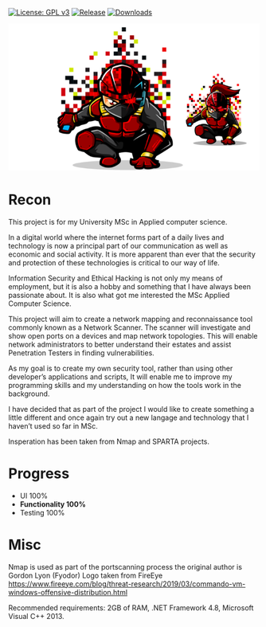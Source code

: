 [![License: GPL v3](https://img.shields.io/badge/License-GPL%20v3-blue.svg)](https://www.gnu.org/licenses/gpl-3.0)
[![Release](https://img.shields.io/github/release/W4KEY/WpfRecon.svg)](https://github.com/W4KEY/WpfRecon/releases/latest)
[![Downloads](https://img.shields.io/github/downloads/W4kEY/WpfRecon/total.svg)](https://github.com/W4KEY/WpfRecon/releases)


![](/Logo2.png)

# Recon

This project is for my University MSc in Applied computer science.

In a digital world where the internet forms part of a daily lives and technology is now a principal part of our communication as well as economic and social activity.  It is more apparent than ever that the security and protection of these technologies is critical to our way of life. 

Information Security and Ethical Hacking is not only my means of employment, but it is also a hobby and something that I have always been passionate about.  It is also what got me interested the MSc Applied Computer Science.   

This project will aim to create a network mapping and reconnaissance tool commonly known as a Network Scanner.  The scanner will investigate and show open ports on a devices and map network topologies.  This will enable network administrators to better understand their estates and assist Penetration Testers in finding vulnerabilities. 

As my goal is to create my own security tool, rather than using other developer’s applications and scripts, It will enable me to improve my programming skills and my understanding on how the tools work in the background. 

I have decided that as part of the project I would like to create something a little different and once again try out a new langage and technology that I haven’t used so far in MSc. 

Insperation has been taken from Nmap and SPARTA projects.

# Progress

* UI 100%
* **Functionality 100%**
* Testing 100%


# Misc 

Nmap is used as part of the portscanning process the original author is Gordon Lyon (Fyodor)
Logo taken from FireEye https://www.fireeye.com/blog/threat-research/2019/03/commando-vm-windows-offensive-distribution.html

Recommended requirements:
2GB of RAM,
.NET Framework 4.8,
Microsoft Visual C++ 2013. 
